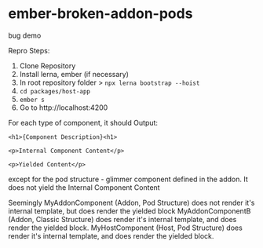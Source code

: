 # ember-broken-addon-pods
bug demo

Repro Steps:
1. Clone Repository
2. Install lerna, ember (if necessary)
3. In root repository folder > `npx lerna bootstrap --hoist`
4. `cd packages/host-app`
5. `ember s`
6. Go to http://localhost:4200

For each type of component, it should Output:


```
<h1>{Component Description}<h1>

<p>Internal Component Content</p>

<p>Yielded Content</p>
```


except for the pod structure - glimmer component defined in the addon. It does not yield the Internal Component Content


Seemingly
MyAddonComponent (Addon, Pod Structure) does not render it's internal template, but does render the yielded block
MyAddonComponentB (Addon, Classic Structure) does render it's internal template, and does render the yielded block.
MyHostComponent (Host, Pod Structure) does render it's internal template, and does render the yielded block.
